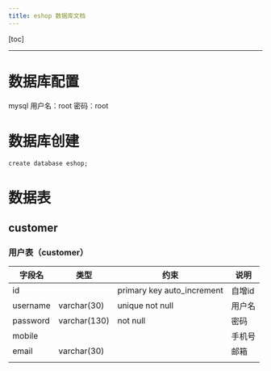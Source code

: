 ```yaml
---
title: eshop 数据库文档
---
```


[toc]

---

# 数据库配置

mysql
用户名：root 密码：root

# 数据库创建

```mysql
create database eshop;
```

# 数据表

## customer

### 用户表（customer）

|  字段名  |     类型     |            约束            |  说明  |
|----------|--------------|----------------------------|--------|
| id       |              | primary key auto_increment | 自增id |
| username | varchar(30)  | unique not null            | 用户名 |
| password | varchar(130) | not null                   | 密码   |
| mobile   |              |                            | 手机号 |
| email    | varchar(30)  |                            | 邮箱   |
|          |              |                            |        |